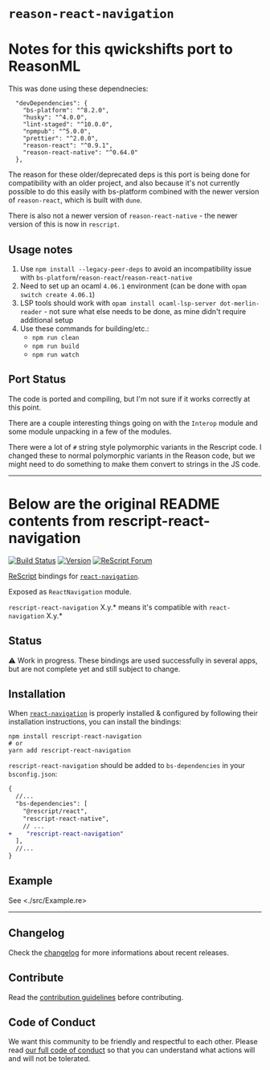 # `reason-react-navigation`

# Notes for this qwickshifts port to ReasonML

This was done using these dependnecies:

```
  "devDependencies": {
    "bs-platform": "^8.2.0",
    "husky": "^4.0.0",
    "lint-staged": "^10.0.0",
    "npmpub": "^5.0.0",
    "prettier": "^2.0.0",
    "reason-react": "^0.9.1",
    "reason-react-native": "^0.64.0"
  },
```

The reason for these older/deprecated deps is this port is being done for compatibility with an older project,
and also because it's not currently possible to do this easily with bs-platform combined with the newer version
of `reason-react`, which is built with `dune`.

There is also not a newer version of `reason-react-native` - the newer version of this is now in `rescript`.

## Usage notes

1. Use `npm install --legacy-peer-deps` to avoid an incompatibility issue with `bs-platform`/`reason-react`/`reason-react-native`
2. Need to set up an ocaml `4.06.1` environment (can be done with `opam switch create 4.06.1`)
3. LSP tools should work with `opam install ocaml-lsp-server dot-merlin-reader` - not sure what else needs to be done, as mine didn't require additional setup
4. Use these commands for building/etc.:
   - `npm run clean`
   - `npm run build`
   - `npm run watch`

## Port Status

The code is ported and compiling, but I'm not sure if it works correctly at this point.

There are a couple interesting things going on with the `Interop` module and some module unpacking in a few of the modules.

There were a lot of `#` string style polymorphic variants in the Rescript code. I changed these to normal polymorphic variants in the Reason code, but we might need to do something to make them convert to strings in the JS code.

---

# Below are the original README contents from rescript-react-navigation

[![Build Status](https://github.com/rescript-react-native/rescript-react-navigation/workflows/Build/badge.svg)](https://github.com/rescript-react-native/rescript-react-navigation/actions)
[![Version](https://img.shields.io/npm/v/rescript-react-navigation.svg)](https://www.npmjs.com/rescript-react-navigation)
[![ReScript Forum](https://img.shields.io/discourse/posts?color=e6484f&label=ReScript%20Forum&server=https%3A%2F%2Fforum.rescript-lang.org)](https://forum.rescript-lang.org/)

[ReScript](https://rescript-lang.org) bindings for
[`react-navigation`](https://github.com/react-navigation/react-navigation).

Exposed as `ReactNavigation` module.

`rescript-react-navigation` X.y.\* means it's compatible with `react-navigation`
X.y.\*

## Status

⚠️ Work in progress. These bindings are used successfully in several apps, but
are not complete yet and still subject to change.

## Installation

When
[`react-navigation`](https://github.com/react-navigation/react-navigation) is
properly installed & configured by following their installation instructions,
you can install the bindings:

```console
npm install rescript-react-navigation
# or
yarn add rescript-react-navigation
```

`rescript-react-navigation` should be added to `bs-dependencies` in your
`bsconfig.json`:

```diff
{
  //...
  "bs-dependencies": [
    "@rescript/react",
    "rescript-react-native",
    // ...
+    "rescript-react-navigation"
  ],
  //...
}
```

## Example

See <./src/Example.re>

---

## Changelog

Check the [changelog](./CHANGELOG.md) for more informations about recent
releases.

## Contribute

Read the [contribution guidelines](https://github.com/rescript-react-native/.github/blob/master/CONTRIBUTING.md) before contributing.

## Code of Conduct

We want this community to be friendly and respectful to each other. Please read
[our full code of conduct](https://github.com/rescript-react-native/.github/blob/master/CODE_OF_CONDUCT.md) so that you can understand what
actions will and will not be tolerated.
